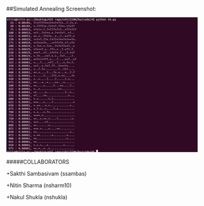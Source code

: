 ##Simulated Annealing Screenshot:

<img src="/imgs/hw4_sa.png">


#####COLLABORATORS

+Sakthi Sambasivam (ssambas)

+Nitin Sharma (nsharm10)

+Nakul Shukla (nshukla)
